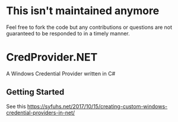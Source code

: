 # This isn't maintained anymore
Feel free to fork the code but any contributions or questions are not guaranteed to be responded to in a timely manner.

# CredProvider.NET
A Windows Credential Provider written in C#

## Getting Started
See this https://syfuhs.net/2017/10/15/creating-custom-windows-credential-providers-in-net/
